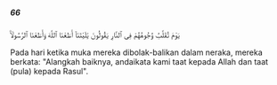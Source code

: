 ##### 66

<span class="ayah">يَوْمَ تُقَلَّبُ وُجُوهُهُمْ فِى ٱلنَّارِ يَقُولُونَ يَٰلَيْتَنَآ أَطَعْنَا ٱللَّهَ وَأَطَعْنَا ٱلرَّسُولَا۠</span>

<span class="ayah_translation">Pada hari ketika muka mereka dibolak-balikan dalam neraka, mereka berkata: "Alangkah baiknya, andaikata kami taat kepada Allah dan taat (pula) kepada Rasul".</span>
